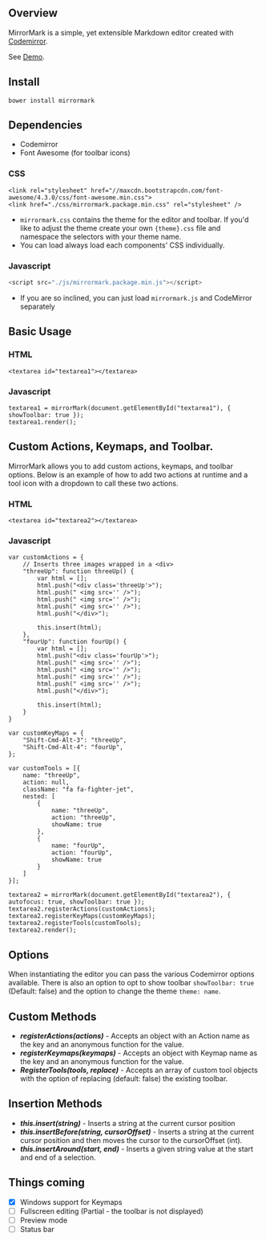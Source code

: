 ## Overview

MirrorMark is a simple, yet extensible Markdown editor created with [Codemirror](http://www.codemirror.net).

See [Demo](http://musicbed.github.io/MirrorMark/).

## Install

```
bower install mirrormark
```

## Dependencies
* Codemirror
* Font Awesome (for toolbar icons)

### CSS

```
<link rel="stylesheet" href="//maxcdn.bootstrapcdn.com/font-awesome/4.3.0/css/font-awesome.min.css">
<link href="./css/mirrormark.package.min.css" rel="stylesheet" />
```
* `mirrormark.css` contains the theme for the editor and toolbar. If you'd like to adjust the theme create your own `{theme}.css` file and namespace the selectors with your theme name.
* You can load always load each components' CSS individually.

### Javascript

```javascript
<script src="./js/mirrormark.package.min.js"></script>
```
* If you are so inclined, you can just load `mirrormark.js` and CodeMirror separately

## Basic Usage
### HTML
```
<textarea id="textarea1"></textarea>
```

### Javascript
```
textarea1 = mirrorMark(document.getElementById("textarea1"), { showToolbar: true });
textarea1.render();
```

## Custom Actions, Keymaps, and Toolbar.
MirrorMark allows you to add custom actions, keymaps, and toolbar options. Below is an example of how to add two actions at runtime and a tool icon with a dropdown to call these two actions.

### HTML
```
<textarea id="textarea2"></textarea>
```

### Javascript
```
var customActions = {
	// Inserts three images wrapped in a <div>
	"threeUp": function threeUp() {
		var html = [];
		html.push("<div class='threeUp'>");
		html.push("	<img src='' />");
		html.push("	<img src='' />");
		html.push("	<img src='' />");
		html.push("</div>");

		this.insert(html);
	},
	"fourUp": function fourUp() {
		var html = [];
		html.push("<div class='fourUp'>");
		html.push("	<img src='' />");
		html.push("	<img src='' />");
		html.push("	<img src='' />");
		html.push("	<img src='' />");
		html.push("</div>");

		this.insert(html);
	}
}

var customKeyMaps = {
	"Shift-Cmd-Alt-3": "threeUp",
	"Shift-Cmd-Alt-4": "fourUp",
};

var customTools = [{
	name: "threeUp",
	action: null,
	className: "fa fa-fighter-jet",
	nested: [
		{
			name: "threeUp",
			action: "threeUp",
			showName: true
		},
		{
			name: "fourUp",
			action: "fourUp",
			showName: true
		}
	]
}];

textarea2 = mirrorMark(document.getElementById("textarea2"), { autofocus: true, showToolbar: true });
textarea2.registerActions(customActions);
textarea2.registerKeyMaps(customKeyMaps);
textarea2.registerTools(customTools);
textarea2.render();
```

## Options
When instantiating the editor you can pass the various Codemirror options available. There is also an option to opt to show toolbar ``` showToolbar: true ``` (Default: false) and the option to change the theme ``` theme: name ```.

## Custom Methods
* ***registerActions(actions)*** - Accepts an object with an Action name as the key and an anonymous function for the value.
* ***registerKeymaps(keymaps)*** - Accepts an object with Keymap name as the key and an anonymous function for the value.
* ***RegisterTools(tools, replace)*** - Accepts an array of custom tool objects with the option of replacing (default: false) the existing toolbar.

## Insertion Methods
* ***this.insert(string)*** - Inserts a string at the current cursor position
* ***this.insertBefore(string, cursorOffset)*** - Inserts a string at the current cursor position and then moves the cursor to the cursorOffset (int).
* ***this.insertAround(start, end)*** - Inserts a given string value at the start and end of a selection.

## Things coming
- [x] Windows support for Keymaps
- [ ] Fullscreen editing (Partial - the toolbar is not displayed)
- [ ] Preview mode
- [ ] Status bar
